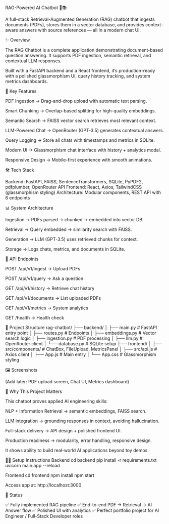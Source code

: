 RAG-Powered AI Chatbot 🤖📚

A full-stack Retrieval-Augmented Generation (RAG) chatbot that ingests documents (PDFs), stores them in a vector database, and provides context-aware answers with source references — all in a modern chat UI.

✨ Overview

The RAG Chatbot is a complete application demonstrating document-based question answering. It supports PDF ingestion, semantic retrieval, and contextual LLM responses.

Built with a FastAPI backend and a React frontend, it’s production-ready with a polished glassmorphism UI, query history tracking, and system metrics dashboards.

🎯 Key Features

PDF Ingestion → Drag-and-drop upload with automatic text parsing.

Smart Chunking → Overlap-based splitting for high-quality embeddings.

Semantic Search → FAISS vector search retrieves most relevant context.

LLM-Powered Chat → OpenRouter (GPT-3.5) generates contextual answers.

Query Logging → Store all chats with timestamps and metrics in SQLite.

Modern UI → Glassmorphism chat interface with history + analytics modal.

Responsive Design → Mobile-first experience with smooth animations.

🛠️ Tech Stack

Backend: FastAPI, FAISS, SentenceTransformers, SQLite, PyPDF2, pdfplumber, OpenRouter API
Frontend: React, Axios, TailwindCSS (glassmorphism styling)
Architecture: Modular components, REST API with 6 endpoints

📊 System Architecture

Ingestion → PDFs parsed → chunked → embedded into vector DB.

Retrieval → Query embedded → similarity search with FAISS.

Generation → LLM (GPT-3.5) uses retrieved chunks for context.

Storage → Logs chats, metrics, and documents in SQLite.

🚀 API Endpoints

POST /api/v1/ingest → Upload PDFs

POST /api/v1/query → Ask a question

GET /api/v1/history → Retrieve chat history

GET /api/v1/documents → List uploaded PDFs

GET /api/v1/metrics → System analytics

GET /health → Health check

📁 Project Structure
rag-chatbot/
├── backend/
│   ├── main.py         # FastAPI entry point
│   ├── routes.py       # Endpoints
│   ├── embeddings.py   # Vector search logic
│   ├── ingestion.py    # PDF processing
│   ├── llm.py          # OpenRouter client
│   └── database.py     # SQLite setup
├── frontend/
│   ├── src/components/ # ChatBox, FileUpload, MetricsPanel
│   ├── src/api.js      # Axios client
│   ├── App.js          # Main entry
│   └── App.css         # Glassmorphism styling

🖼️ Screenshots

(Add later: PDF upload screen, Chat UI, Metrics dashboard)

🎨 Why This Project Matters

This chatbot proves applied AI engineering skills:

NLP + Information Retrieval → semantic embeddings, FAISS search.

LLM integration → grounding responses in context, avoiding hallucination.

Full-stack delivery → API design + polished frontend UI.

Production readiness → modularity, error handling, responsive design.

It shows ability to build real-world AI applications beyond toy demos.

🧑‍💻 Setup Instructions
Backend
cd backend
pip install -r requirements.txt
uvicorn main:app --reload

Frontend
cd frontend
npm install
npm start


Access app at: http://localhost:3000

📌 Status

✅ Fully implemented RAG pipeline
✅ End-to-end PDF → Retrieval → AI Answer flow
✅ Polished UI with analytics
✅ Perfect portfolio project for AI Engineer / Full-Stack Developer roles
